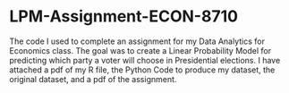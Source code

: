 # LPM-Assignment-ECON-8710
The code I used to complete an assignment for my Data Analytics for Economics class. The goal was to create a Linear Probability Model for predicting which party a voter will choose in Presidential elections. I have attached a pdf of my R file, the Python Code to produce my dataset, the original dataset, and a pdf of the assignment.
